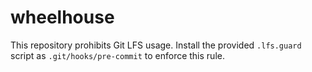 # wheelhouse

This repository prohibits Git LFS usage. Install the provided `.lfs.guard` script as `.git/hooks/pre-commit` to enforce this rule.
